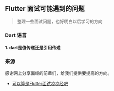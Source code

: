 ## Flutter 面试可能遇到的问题
> 整理一些面试问题，也好明白以后学习的方向




### Dart 语言

#### 1. dart是值传递还是引用传递









### 来源

感谢网上分享面经的前辈们，给我们提供要提高的方向。

- [可以算是Flutter面试凉凉经吧](https://juejin.im/post/5c67d621518825620a7f133e)